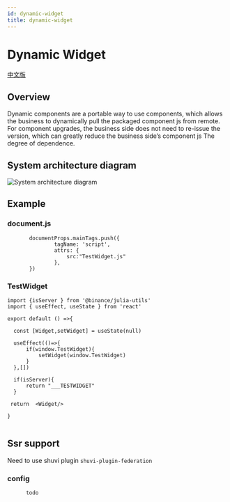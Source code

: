 ```yaml
---
id: dynamic-widget
title: dynamic-widget
---
```


# Dynamic Widget

[中文版](dynamic-widget-zh)



## Overview
  Dynamic components are a portable way to use components, which allows the business to dynamically pull the packaged component js from remote. For component upgrades, the business side does not need to re-issue the version, which can greatly reduce the business side’s component js The degree of dependence.
## System architecture diagram

![System architecture diagram](https://static.devfdg.net/image/julia/julia-doc/dy.png)


## Example
    
### document.js


```
       documentProps.mainTags.push({
               tagName: 'script',
               attrs: {
                   src:"TestWidget.js"
               },
       })
```

 ### TestWidget

 ```
 import {isServer } from '@binance/julia-utils'
 import { useEffect, useState } from 'react'

 export default () =>{

   const [Widget,setWidget] = useState(null)

   useEffect(()=>{
       if(window.TestWidget){
           setWidget(window.TestWidget)
       }
   },[])

   if(isServer){
       return "___TESTWIDGET"
   }

  return  <Widget/>

 }
 

 ```

 ## Ssr support

Need to use shuvi plugin  `shuvi-plugin-federation`

### config

```
      todo

```